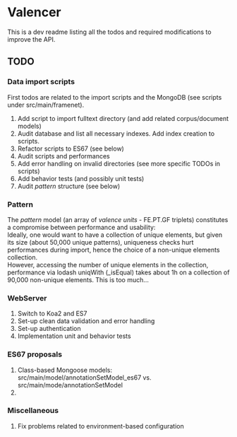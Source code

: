 # Valencer
This is a dev readme listing all the todos and required modifications to improve the API. 

## TODO
### Data import scripts
First todos are related to the import scripts and the MongoDB (see scripts under src/main/framenet).
1. Add script to import fulltext directory (and add related corpus/document models)
2. Audit database and list all necessary indexes. Add index creation to scripts.
3. Refactor scripts to ES67 (see below)
4. Audit scripts and performances
5. Add error handling on invalid directories (see more specific TODOs in scripts)
6. Add behavior tests (and possibly unit tests)
7. Audit *pattern* structure (see below)


### Pattern
The *pattern* model (an array of *valence units* - FE.PT.GF triplets) constitutes a compromise between performance and usability:  
Ideally, one would want to have a collection of unique elements, but given its size (about 50,000 unique patterns), uniqueness checks hurt performances during import, hence the choice of a non-unique elements collection.   
However, accessing the number of unique elements in the collection, performance via lodash uniqWith (_isEqual) takes about 1h on a collection of 90,000 non-unique elements. This is too much... 
 
### WebServer
1. Switch to Koa2 and ES7
2. Set-up clean data validation and error handling
3. Set-up authentication 
4. Implementation unit and behavior tests

### ES67 proposals
1. Class-based Mongoose models: src/main/model/annotationSetModel_es67 vs. src/main/mode/annotationSetModel
2. 

### Miscellaneous
1. Fix problems related to environment-based configuration